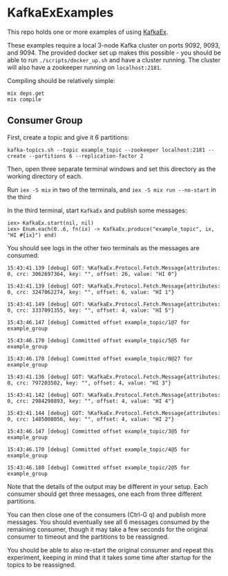 # KafkaExExamples

This repo holds one or more examples of using
[KafkaEx](https://github.com/kafkaex/kafka_ex).

These examples require a local 3-node Kafka cluster on ports 9092, 9093, and
9094.  The provided docker set up makes this possible - you should be able to
run `./scripts/docker_up.sh` and have a cluster running.  The cluster will also
have a zookeeper running on `localhost:2181`.

Compiling should be relatively simple:

```
mix deps.get
mix compile
```

## Consumer Group

First, create a topic and give it 6 partitions:

```
kafka-topics.sh --topic example_topic --zookeeper localhost:2181 --create --partitions 6 --replication-factor 2
```

Then, open three separate terminal windows and set this directory as the working
directory of each.

Run `iex -S mix` in two of the terminals, and `iex -S mix run --no-start` in
the third

In the third terminal, start `KafkaEx` and publish some messages:

```
iex> KafkaEx.start(nil, nil)
iex> Enum.each(0..6, fn(ix) -> KafkaEx.produce("example_topic", ix, "HI #{ix}") end)
```

You should see logs in the other two terminals as the messages are consumed:

```
15:43:41.139 [debug] GOT: %KafkaEx.Protocol.Fetch.Message{attributes: 0, crc: 3062697364, key: "", offset: 26, value: "HI 0"}

15:43:41.139 [debug] GOT: %KafkaEx.Protocol.Fetch.Message{attributes: 0, crc: 3247062274, key: "", offset: 6, value: "HI 1"}

15:43:41.149 [debug] GOT: %KafkaEx.Protocol.Fetch.Message{attributes: 0, crc: 3337091355, key: "", offset: 4, value: "HI 5"}

15:43:46.147 [debug] Committed offset example_topic/1@7 for example_group

15:43:46.170 [debug] Committed offset example_topic/5@5 for example_group

15:43:46.170 [debug] Committed offset example_topic/0@27 for example_group
```

```
15:43:41.136 [debug] GOT: %KafkaEx.Protocol.Fetch.Message{attributes: 0, crc: 797203502, key: "", offset: 4, value: "HI 3"}

15:43:41.142 [debug] GOT: %KafkaEx.Protocol.Fetch.Message{attributes: 0, crc: 2984298893, key: "", offset: 4, value: "HI 4"}

15:43:41.144 [debug] GOT: %KafkaEx.Protocol.Fetch.Message{attributes: 0, crc: 1485008056, key: "", offset: 4, value: "HI 2"}

15:43:46.147 [debug] Committed offset example_topic/3@5 for example_group

15:43:46.170 [debug] Committed offset example_topic/4@5 for example_group

15:43:46.180 [debug] Committed offset example_topic/2@5 for example_group
```

Note that the details of the output may be different in your setup.  Each
consumer should get three messages, one each from three different partitions.

You can then close one of the consumers (Ctrl-G q) and publish more messages.
You should eventually see all 6 messages consumed by the remaining consumer,
though it may take a few seconds for the original consumer to timeout and the
partitions to be reassigned.

You should be able to also re-start the original consumer and repeat this
experiment, keeping in mind that it takes some time after startup for the
topics to be reassigned.
